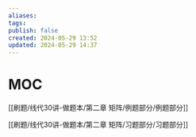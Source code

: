 ```yaml
---
aliases: 
tags: 
publish: false
created: 2024-05-29 13:52
updated: 2024-05-29 14:37
---
```

# MOC

[[刷题/线代30讲-做题本/第二章 矩阵/例题部分/例题部分]]

[[刷题/线代30讲-做题本/第二章 矩阵/习题部分/习题部分]]